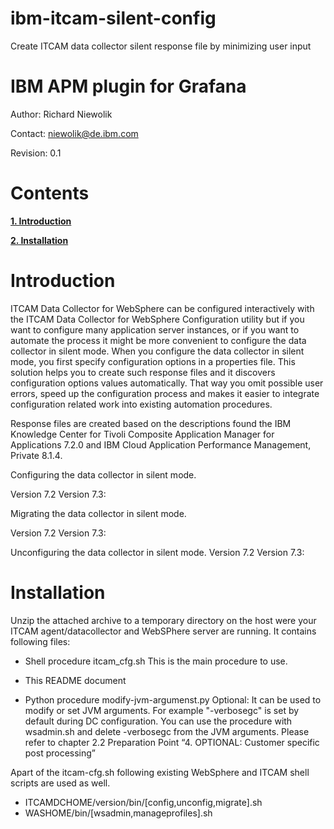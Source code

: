 # ibm-itcam-silent-config
Create ITCAM data collector silent response file by minimizing user input 
# IBM APM plugin for Grafana

Author: Richard Niewolik

Contact: niewolik@de.ibm.com

Revision: 0.1



Contents 
========

[**1. Introduction**](#introduction)

[**2. Installation**](#installation)


Introduction
============

ITCAM Data Collector for WebSphere can be configured interactively with the ITCAM Data Collector for WebSphere Configuration utility but if you want to configure many application server instances, or if you want to automate the process it might be more convenient to configure the data collector in silent mode.  When you configure the data collector in silent mode, you first specify configuration options in a properties file. This solution helps you to create such response files and it discovers configuration options values automatically. That way you omit possible user errors, speed up the configuration process and makes it easier to integrate configuration related work into existing automation procedures. 

Response files are created based on the descriptions found the IBM Knowledge Center for Tivoli Composite Application Manager for Applications 7.2.0 and IBM Cloud Application Performance Management, Private 8.1.4.

Configuring the data collector in silent mode.

Version 7.2
Version 7.3:

Migrating the data collector in silent mode.

Version 7.2
Version 7.3:

Unconfiguring the data collector in silent mode.
Version 7.2
Version 7.3:

Installation
=======
Unzip the attached archive to a temporary directory on the host were your ITCAM agent/datacollector and WebSPhere server are running. It contains following files:

-	Shell procedure itcam_cfg.sh 
        This is the main procedure to use.

-	This README document

-	Python procedure modify-jvm-argumenst.py
        Optional: It can be used to modify or set JVM arguments. For example "-verbosegc" is set by default during DC configuration. You can use the procedure with wsadmin.sh and delete  -verbosegc from the JVM arguments. Please refer to chapter 2.2 Preparation Point “4. OPTIONAL: Customer specific post processing”

Apart of the itcam-cfg.sh following existing WebSphere and ITCAM shell scripts are used as well.

   - ITCAMDCHOME/version/bin/[config,unconfig,migrate].sh
   - WASHOME/bin/[wsadmin,manageprofiles].sh 

